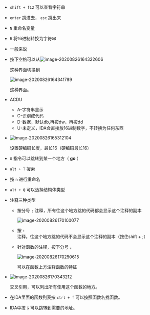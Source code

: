 + `shift + f12` 可以查看字符串

+ `enter` 跳进去， `esc` 跳出来

+ `N` 重命名变量

+ `R` 将16进制转换为字符串

+ 一般来说

+ 按下空格可以从![image-20200826164322606](https://cdn.jsdelivr.net/gh/smallzhong/picgo-pic-bed@master/image-20200826164322606.png)

  这种界面切换到

  ![image-20200826164341789](https://cdn.jsdelivr.net/gh/smallzhong/picgo-pic-bed@master/image-20200826164341789.png)

  这种界面。

+ ACDU
  + A-字符串显示
  + C-识别成代码
  + D-数据，默认db,再按dw，再按dd
  + U-未定义，IDA会直接放16进制数字，不转换为任何东西

+ ![image-20200826165312104](https://cdn.jsdelivr.net/gh/smallzhong/picgo-pic-bed@master/image-20200826165312104.png)

  设置硬编码长度，最长16（硬编码最长16）

+ `G` 指令可以跳转到某一个地方（ **go** ）

+ `alt + T` 搜索

+ 按 `n` 进行重命名

+ `alt + Q` 可以选择结构体类型

+ 注释三种类型

  + 按分号 `;` 注释，所有往这个地方跳的代码都会显示这个注释的副本

    ![image-20200826170100077](https://cdn.jsdelivr.net/gh/smallzhong/picgo-pic-bed@master/image-20200826170100077.png)

  + 按 `:` 注释，往这个地方跳的代码不会显示这个注释的副本（按住shift + ;）

  + 针对函数的注释，按下分号 `;` 

    ![image-20200826170250615](https://cdn.jsdelivr.net/gh/smallzhong/picgo-pic-bed@master/image-20200826170250615.png)

    可以在函数上方注释函数的特征

+ ![image-20200826170343212](https://cdn.jsdelivr.net/gh/smallzhong/picgo-pic-bed@master/image-20200826170343212.png)

  交叉引用，可以列出所有使用这个函数的地方。
  
+ 在IDA里面的函数列表按 `ctrl + f` 可以按照函数名找函数。

+ IDA中按 `G` 可以跳转到需要的地址。